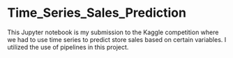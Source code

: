 # Time_Series_Sales_Prediction
This Jupyter notebook is my submission to the Kaggle competition where we had to use time series to predict store sales based on certain variables. I utilized the use of pipelines in this project.
